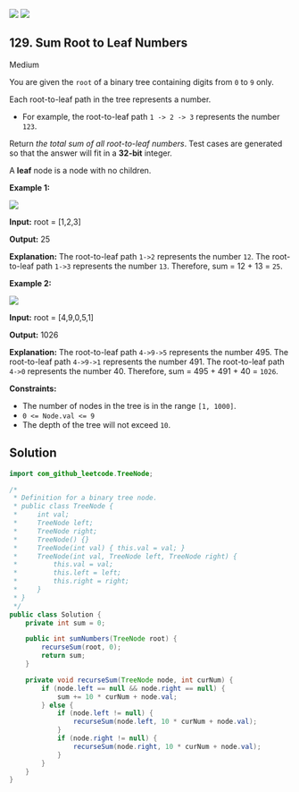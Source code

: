 [![](https://img.shields.io/github/stars/javadev/LeetCode-in-Java?label=Stars&style=flat-square)](https://github.com/javadev/LeetCode-in-Java)
[![](https://img.shields.io/github/forks/javadev/LeetCode-in-Java?label=Fork%20me%20on%20GitHub%20&style=flat-square)](https://github.com/javadev/LeetCode-in-Java/fork)

## 129\. Sum Root to Leaf Numbers

Medium

You are given the `root` of a binary tree containing digits from `0` to `9` only.

Each root-to-leaf path in the tree represents a number.

*   For example, the root-to-leaf path `1 -> 2 -> 3` represents the number `123`.

Return _the total sum of all root-to-leaf numbers_. Test cases are generated so that the answer will fit in a **32-bit** integer.

A **leaf** node is a node with no children.

**Example 1:**

![](https://assets.leetcode.com/uploads/2021/02/19/num1tree.jpg)

**Input:** root = [1,2,3]

**Output:** 25

**Explanation:** The root-to-leaf path `1->2` represents the number `12`. The root-to-leaf path `1->3` represents the number `13`. Therefore, sum = 12 + 13 = `25`. 

**Example 2:**

![](https://assets.leetcode.com/uploads/2021/02/19/num2tree.jpg)

**Input:** root = [4,9,0,5,1]

**Output:** 1026

**Explanation:** The root-to-leaf path `4->9->5` represents the number 495. The root-to-leaf path `4->9->1` represents the number 491. The root-to-leaf path `4->0` represents the number 40. Therefore, sum = 495 + 491 + 40 = `1026`. 

**Constraints:**

*   The number of nodes in the tree is in the range `[1, 1000]`.
*   `0 <= Node.val <= 9`
*   The depth of the tree will not exceed `10`.

## Solution

```java
import com_github_leetcode.TreeNode;

/*
 * Definition for a binary tree node.
 * public class TreeNode {
 *     int val;
 *     TreeNode left;
 *     TreeNode right;
 *     TreeNode() {}
 *     TreeNode(int val) { this.val = val; }
 *     TreeNode(int val, TreeNode left, TreeNode right) {
 *         this.val = val;
 *         this.left = left;
 *         this.right = right;
 *     }
 * }
 */
public class Solution {
    private int sum = 0;

    public int sumNumbers(TreeNode root) {
        recurseSum(root, 0);
        return sum;
    }

    private void recurseSum(TreeNode node, int curNum) {
        if (node.left == null && node.right == null) {
            sum += 10 * curNum + node.val;
        } else {
            if (node.left != null) {
                recurseSum(node.left, 10 * curNum + node.val);
            }
            if (node.right != null) {
                recurseSum(node.right, 10 * curNum + node.val);
            }
        }
    }
}
```